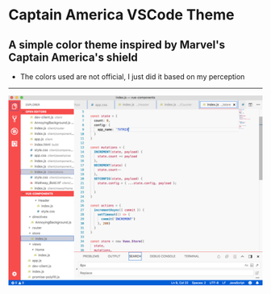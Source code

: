 # Captain America VSCode Theme
## A simple color theme inspired by Marvel's Captain America's shield



* The colors used are not official, I just did it based on my perception


****
<img src="assets/screenshot1.png" style="float: left; margin-right: 10px;" />
